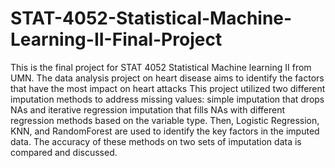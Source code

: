 # STAT-4052-Statistical-Machine-Learning-II-Final-Project
This is the final project for STAT 4052 Statistical Machine learning II from UMN. The data analysis project on heart disease aims to identify the factors that have the  most impact on heart attacks
This project utilized two different imputation methods to address missing values: simple imputation that drops NAs and iterative regression imputation that fills NAs with different regression methods based on the variable type.
Then, Logistic Regression, KNN, and RandomForest are used to identify the key factors in the imputed data. The accuracy of these methods on two sets of imputation data is compared and discussed.
